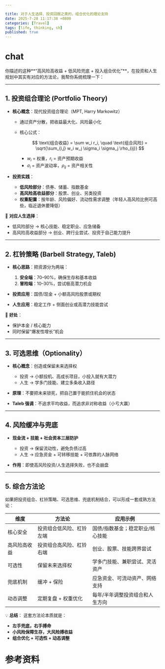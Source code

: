 ```yaml
---

title: 对于人生选择、投资回报之类的，组合优化的理论支持
date: 2025-7-28 11:17:38 +0800
categories: [Travel]
tags: [life, thinking, sh]
published: true
---
```



# chat

你描述的这种\*\*“高风险高收益 + 低风险兜底 + 投入组合优化”\*\*，在投资和人生规划中其实有对应的方法论，我帮你系统梳理一下：

---

## **1. 投资组合理论 (Portfolio Theory)**

* **核心概念**：现代投资组合理论（MPT, Harry Markowitz）

  * 通过资产分散，把收益最大化、风险最小化
  * 核心公式：

    $$
    \text{组合收益} = \sum w_i r_i, \quad \text{组合风险} = \sqrt{\sum_{i,j} w_i w_j \sigma_i \sigma_j \rho_{ij}}
    $$

    * $w_i$ = 权重，$r_i$ = 资产预期收益
    * $\sigma_i$ = 资产波动率，$\rho_{ij}$ = 资产相关性
* **投资实践**：

  * **低风险部分**：债券、储蓄、指数基金
  * **高风险高收益部分**：股票、创业、另类投资
  * **权重配置**：按年龄、风险偏好、流动性需求调整（年轻人高风险比例可高些，临近退休要降低）

📌 **对应人生选择**：

* 低风险部分 → 核心技能、稳定职业、应急储备
* 高风险高收益部分 → 创业、跨行业尝试、投资于自己能力提升

---

## **2. 杠铃策略 (Barbell Strategy, Taleb)**

* **核心思路**：把资源分为两端：

  1. **安全端**：70–90%，确保生存和基本收益
  2. **冒险端**：10–30%，尝试极高潜力机会
* **投资应用**：国债/现金 + 小额高风险股票或期权
* **人生应用**：稳定工作 + 侧面创业或高潜力技能尝试

📌 **好处**：

* 保护本金 / 核心能力
* 同时保留“爆发性增长”机会

---

## **3. 可选思维（Optionality）**

* **核心概念**：创造或保留未来选择权

  * 投资 → 小额投机、高成长项目，小投入就有大潜力
  * 人生 → 学多门技能、建立多条收入路径
* **原理**：不要把未来锁死，把自己置于能抓住机会的状态
* **Taleb 强调**：不追求平均收益，而追求非对称收益（小亏大赢）

---

## **4. 风险缓冲与兜底**

* **现金流 + 技能 + 社会资本三层防护**

  * 投资 → 保留流动性，避免负债过高
  * 人生 → 应急资金 + 可转移技能 + 可依靠的人脉网络
* **作用**：即使高风险投资/人生选择失败，也不会崩盘

---

## **5. 综合方法论**

如果把投资组合、杠铃策略、可选思维、兜底机制结合，可以形成一套成熟方法论：

| 维度     | 方法论          | 应用示例              |
| ------ | ------------ | ----------------- |
| 核心安全   | 投资组合低风险、杠铃左端 | 国债/指数基金；稳定职业/核心技能 |
| 高风险高收益 | 投资组合高风险、杠铃右端 | 创业、股票、技能跨界尝试      |
| 可选性    | 保留未来选择权      | 学多门技能、兼职尝试、灵活资产   |
| 兜底机制   | 缓冲 + 保险      | 应急资金、可流动资产、网络支持   |
| 动态调整   | 定期复盘 + 权重优化  | 每年/半年调整投资组合和人生方向  |

💡 **总结**：
这套方法论本质就是：

* **左手兜底，右手搏命**
* **小风险保障生存，大风险搏收益**
* **组合优化 + 可选性 + 动态调整**

# 参考资料

